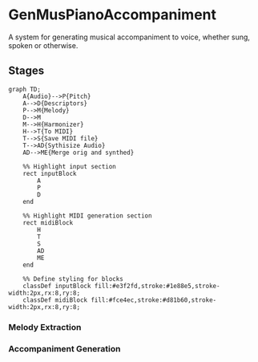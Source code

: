 # GenMusPianoAccompaniment

A system for generating musical accompaniment to voice, whether sung, spoken or otherwise.

## Stages
```mermaid
graph TD;
    A{Audio}-->P{Pitch}
    A-->D{Descriptors}
    P-->M{Melody}
    D-->M
    M-->H{Harmonizer}
    H-->T{To MIDI}
    T-->S{Save MIDI file}
    T-->AD{Sythisize Audio}
    AD-->ME{Merge orig and synthed}

    %% Highlight input section
    rect inputBlock
        A
        P
        D
    end

    %% Highlight MIDI generation section
    rect midiBlock
        H
        T
        S
        AD
        ME
    end

    %% Define styling for blocks
    classDef inputBlock fill:#e3f2fd,stroke:#1e88e5,stroke-width:2px,rx:8,ry:8;
    classDef midiBlock fill:#fce4ec,stroke:#d81b60,stroke-width:2px,rx:8,ry:8;
```

### Melody Extraction

### Accompaniment Generation
